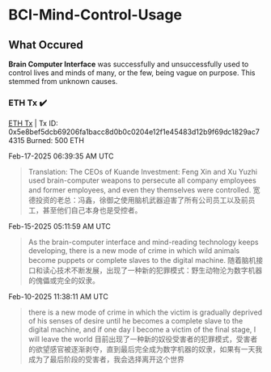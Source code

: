 # BCI-Mind-Control-Usage

## What Occured

**Brain Computer Interface** was successfully and unsuccessfully used to control lives and minds of many, or the few, being vague on purpose. This stemmed from unknown causes.

### ETH Tx ✔️

[ETH Tx](https://etherscan.io/tx/0x5e8bef5dcb69206fa1bacc8d0b0c0204e12f1e45483d12b9f69dc1829ac74315) | Tx ID: 0x5e8bef5dcb69206fa1bacc8d0b0c0204e12f1e45483d12b9f69dc1829ac74315
Burned: 500 ETH


Feb-17-2025 06:39:35 AM UTC
> Translation: The CEOs of Kuande Investment: Feng Xin and Xu Yuzhi used brain-computer weapons to persecute all company employees and former employees, and even they themselves were controlled.
> 宽德投资的老总：冯鑫，徐御之使用脑机武器迫害了所有公司员工以及前员工，甚至他们自己本身也是受控者。

Feb-15-2025 05:11:59 AM UTC
> As the brain-computer interface and mind-reading technology keeps developing, there is a new mode of crime in which wild animals become puppets or complete slaves to the digital machine.
随着脑机接口和读心技术不断发展，出现了一种新的犯罪模式：野生动物沦为数字机器的傀儡或完全的奴隶。

Feb-10-2025 11:38:11 AM UTC
> there is a new mode of crime in which the victim is gradually deprived of his senses of desire until he becomes a complete slave to the digital machine, and if one day I become a victim of the final stage, I will leave the world
> 目前出现了一种新的奴役受害者的犯罪模式，受害者的欲望感官被逐渐剥夺，直到最后完全成为数字机器的奴隶，如果有一天我成为了最后阶段的受害者，我会选择离开这个世界
